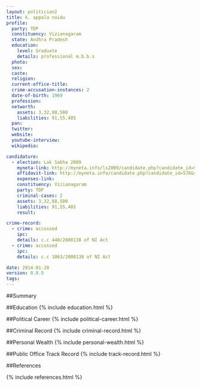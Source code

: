 ```yaml
---
layout: politician2
title: k. appala naidu
profile: 
  party: TDP
  constituency: Vizianagaram
  state: Andhra Pradesh
  education: 
    level: Graduate
    details: professional m.b.b.s
  photo: 
  sex: 
  caste: 
  religion: 
  current-office-title: 
  crime-accusation-instances: 2
  date-of-birth: 1969
  profession: 
  networth: 
    assets: 3,32,88,500
    liabilities: 91,55,485
  pan: 
  twitter: 
  website: 
  youtube-interview: 
  wikipedia: 

candidature: 
  - election: Lok Sabha 2009
    myneta-link: http://myneta.info/ls2009/candidate.php?candidate_id=576
    affidavit-link: http://myneta.info/candidate.php?candidate_id=576&scan=original
    expenses-link: 
    constituency: Vizianagaram 
    party: TDP
    criminal-cases: 2
    assets: 3,32,88,500
    liabilities: 91,55,485
    result:  

crime-record: 
  - crime: accussed
    ipc: 
    details: c.c 440/2008138 of NI Act 
  - crime: accussed
    ipc: 
    details: c.c 1063/2008138 of NI Act 

date: 2014-01-28
version: 0.0.5
tags: 
---
```

##Summary


##Education
{% include education.html %}


##Political Career
{% include political-career.html %}


##Criminal Record
{% include criminal-record.html %}


##Personal Wealth
{% include personal-wealth.html %}


##Public Office Track Record
{% include track-record.html %}


##References


{% include references.html %}